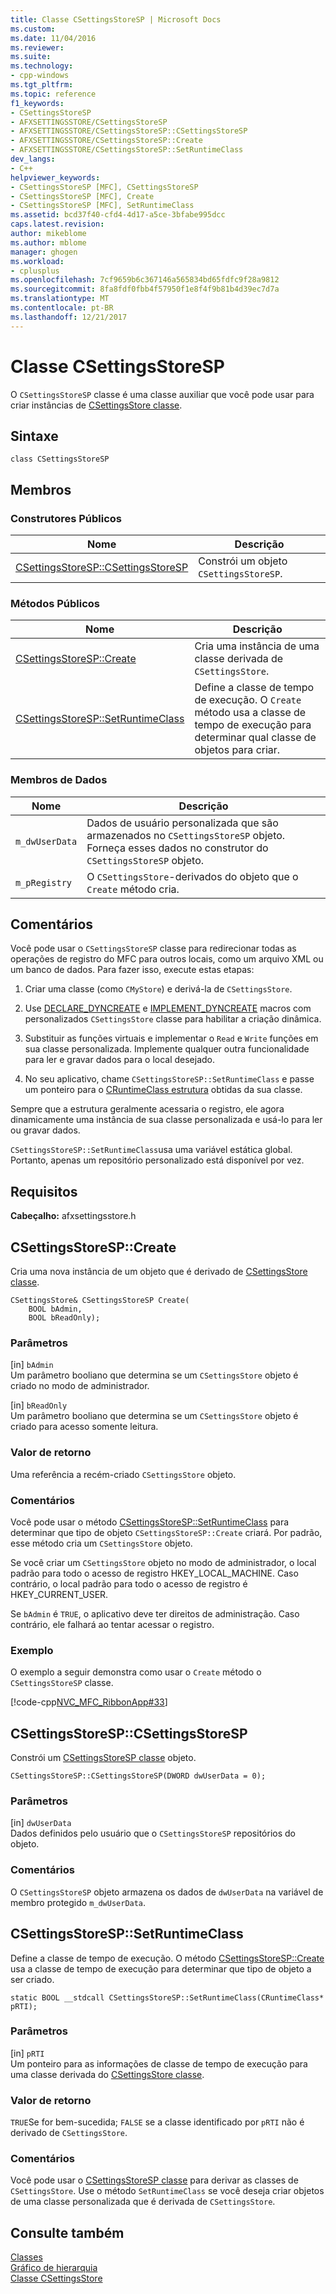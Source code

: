 ```yaml
---
title: Classe CSettingsStoreSP | Microsoft Docs
ms.custom: 
ms.date: 11/04/2016
ms.reviewer: 
ms.suite: 
ms.technology:
- cpp-windows
ms.tgt_pltfrm: 
ms.topic: reference
f1_keywords:
- CSettingsStoreSP
- AFXSETTINGSSTORE/CSettingsStoreSP
- AFXSETTINGSSTORE/CSettingsStoreSP::CSettingsStoreSP
- AFXSETTINGSSTORE/CSettingsStoreSP::Create
- AFXSETTINGSSTORE/CSettingsStoreSP::SetRuntimeClass
dev_langs:
- C++
helpviewer_keywords:
- CSettingsStoreSP [MFC], CSettingsStoreSP
- CSettingsStoreSP [MFC], Create
- CSettingsStoreSP [MFC], SetRuntimeClass
ms.assetid: bcd37f40-cfd4-4d17-a5ce-3bfabe995dcc
caps.latest.revision: 
author: mikeblome
ms.author: mblome
manager: ghogen
ms.workload:
- cplusplus
ms.openlocfilehash: 7cf9659b6c367146a565834bd65fdfc9f28a9812
ms.sourcegitcommit: 8fa8fdf0fbb4f57950f1e8f4f9b81b4d39ec7d7a
ms.translationtype: MT
ms.contentlocale: pt-BR
ms.lasthandoff: 12/21/2017
---
```

# <a name="csettingsstoresp-class"></a>Classe CSettingsStoreSP
O `CSettingsStoreSP` classe é uma classe auxiliar que você pode usar para criar instâncias de [CSettingsStore classe](../../mfc/reference/csettingsstore-class.md).  
  
## <a name="syntax"></a>Sintaxe  
  
```  
class CSettingsStoreSP  
```  
  
## <a name="members"></a>Membros  
  
### <a name="public-constructors"></a>Construtores Públicos  
  
|Nome|Descrição|  
|----------|-----------------|  
|[CSettingsStoreSP::CSettingsStoreSP](#csettingsstoresp)|Constrói um objeto `CSettingsStoreSP`.|  
  
### <a name="public-methods"></a>Métodos Públicos  
  
|Nome|Descrição|  
|----------|-----------------|  
|[CSettingsStoreSP::Create](#create)|Cria uma instância de uma classe derivada de `CSettingsStore`.|  
|[CSettingsStoreSP::SetRuntimeClass](#setruntimeclass)|Define a classe de tempo de execução. O `Create` método usa a classe de tempo de execução para determinar qual classe de objetos para criar.|  
  
### <a name="data-members"></a>Membros de Dados  
  
|Nome|Descrição|  
|----------|-----------------|  
|`m_dwUserData`|Dados de usuário personalizada que são armazenados no `CSettingsStoreSP` objeto. Forneça esses dados no construtor do `CSettingsStoreSP` objeto.|  
|`m_pRegistry`|O `CSettingsStore`-derivados do objeto que o `Create` método cria.|  
  
## <a name="remarks"></a>Comentários  
 Você pode usar o `CSettingsStoreSP` classe para redirecionar todas as operações de registro do MFC para outros locais, como um arquivo XML ou um banco de dados. Para fazer isso, execute estas etapas:  
  
1.  Criar uma classe (como `CMyStore`) e derivá-la de `CSettingsStore`.  
  
2.  Use [DECLARE_DYNCREATE](run-time-object-model-services.md#declare_dyncreate) e [IMPLEMENT_DYNCREATE](run-time-object-model-services.md#implement_dyncreate) macros com personalizados `CSettingsStore` classe para habilitar a criação dinâmica.  
  
3.  Substituir as funções virtuais e implementar o `Read` e `Write` funções em sua classe personalizada. Implemente qualquer outra funcionalidade para ler e gravar dados para o local desejado.  
  
4.  No seu aplicativo, chame `CSettingsStoreSP::SetRuntimeClass` e passe um ponteiro para o [CRuntimeClass estrutura](../../mfc/reference/cruntimeclass-structure.md) obtidas da sua classe.  
  
 Sempre que a estrutura geralmente acessaria o registro, ele agora dinamicamente uma instância de sua classe personalizada e usá-lo para ler ou gravar dados.  
  
 `CSettingsStoreSP::SetRuntimeClass`usa uma variável estática global. Portanto, apenas um repositório personalizado está disponível por vez.  
  
## <a name="requirements"></a>Requisitos  
 **Cabeçalho:** afxsettingsstore.h  
  
##  <a name="create"></a>CSettingsStoreSP::Create  
 Cria uma nova instância de um objeto que é derivado de [CSettingsStore classe](../../mfc/reference/csettingsstore-class.md).  
  
```  
CSettingsStore& CSettingsStoreSP Create(
    BOOL bAdmin,  
    BOOL bReadOnly);
```  
  
### <a name="parameters"></a>Parâmetros  
 [in] `bAdmin`  
 Um parâmetro booliano que determina se um `CSettingsStore` objeto é criado no modo de administrador.  
  
 [in] `bReadOnly`  
 Um parâmetro booliano que determina se um `CSettingsStore` objeto é criado para acesso somente leitura.  
  
### <a name="return-value"></a>Valor de retorno  
 Uma referência a recém-criado `CSettingsStore` objeto.  
  
### <a name="remarks"></a>Comentários  
 Você pode usar o método [CSettingsStoreSP::SetRuntimeClass](#setruntimeclass) para determinar que tipo de objeto `CSettingsStoreSP::Create` criará. Por padrão, esse método cria um `CSettingsStore` objeto.  
  
 Se você criar um `CSettingsStore` objeto no modo de administrador, o local padrão para todo o acesso de registro HKEY_LOCAL_MACHINE. Caso contrário, o local padrão para todo o acesso de registro é HKEY_CURRENT_USER.  
  
 Se `bAdmin` é `TRUE`, o aplicativo deve ter direitos de administração. Caso contrário, ele falhará ao tentar acessar o registro.  
  
### <a name="example"></a>Exemplo  
 O exemplo a seguir demonstra como usar o `Create` método o `CSettingsStoreSP` classe.  
  
 [!code-cpp[NVC_MFC_RibbonApp#33](../../mfc/reference/codesnippet/cpp/csettingsstoresp-class_1.cpp)]  
  
##  <a name="csettingsstoresp"></a>CSettingsStoreSP::CSettingsStoreSP  
 Constrói um [CSettingsStoreSP classe](../../mfc/reference/csettingsstoresp-class.md) objeto.  
  
```  
CSettingsStoreSP::CSettingsStoreSP(DWORD dwUserData = 0);
```  
  
### <a name="parameters"></a>Parâmetros  
 [in] `dwUserData`  
 Dados definidos pelo usuário que o `CSettingsStoreSP` repositórios do objeto.  
  
### <a name="remarks"></a>Comentários  
 O `CSettingsStoreSP` objeto armazena os dados de `dwUserData` na variável de membro protegido `m_dwUserData`.  
  
##  <a name="setruntimeclass"></a>CSettingsStoreSP::SetRuntimeClass  
 Define a classe de tempo de execução. O método [CSettingsStoreSP::Create](#create) usa a classe de tempo de execução para determinar que tipo de objeto a ser criado.  
  
```  
static BOOL __stdcall CSettingsStoreSP::SetRuntimeClass(CRuntimeClass* pRTI);
```  
  
### <a name="parameters"></a>Parâmetros  
 [in] `pRTI`  
 Um ponteiro para as informações de classe de tempo de execução para uma classe derivada do [CSettingsStore classe](../../mfc/reference/csettingsstore-class.md).  
  
### <a name="return-value"></a>Valor de retorno  
 `TRUE`Se for bem-sucedida; `FALSE` se a classe identificado por `pRTI` não é derivado de `CSettingsStore`.  
  
### <a name="remarks"></a>Comentários  
 Você pode usar o [CSettingsStoreSP classe](../../mfc/reference/csettingsstoresp-class.md) para derivar as classes de `CSettingsStore`. Use o método `SetRuntimeClass` se você deseja criar objetos de uma classe personalizada que é derivada de `CSettingsStore`.  
  
## <a name="see-also"></a>Consulte também  
 [Classes](../../mfc/reference/mfc-classes.md)   
 [Gráfico de hierarquia](../../mfc/hierarchy-chart.md)   
 [Classe CSettingsStore](../../mfc/reference/csettingsstore-class.md)

